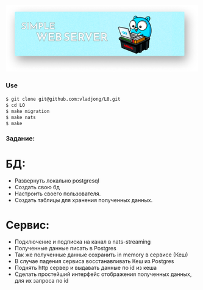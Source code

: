 ![](img/previe.png)

### Use
```
$ git clone git@github.com:vladjong/L0.git
$ cd LO
$ make migration
$ make nats
$ make
```

### Задание: 
# БД:
- Развернуть локально postgresql
- Создать свою бд
- Настроить своего пользователя.
- Создать таблицы для хранения полученных данных.
# Сервис:
- Подключение и подписка на канал в nats-streaming
- Полученные данные писать в Postgres
- Так же полученные данные сохранить in memory в сервисе (Кеш)
- В случае падения сервиса восстанавливать Кеш из Postgres
- Поднять http сервер и выдавать данные по id из кеша
- Сделать простейший интерфейс отображения полученных данных, для их запроса по id
